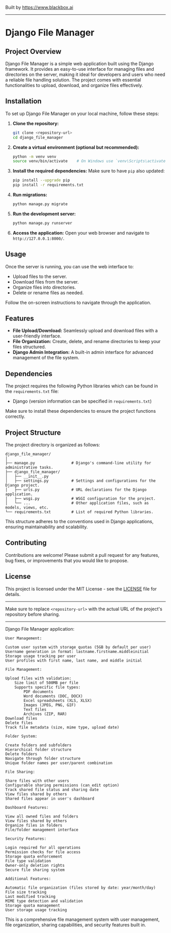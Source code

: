 
Built by https://www.blackbox.ai

---
# Django File Manager

## Project Overview

Django File Manager is a simple web application built using the Django framework. It provides an easy-to-use interface for managing files and directories on the server, making it ideal for developers and users who need a reliable file handling solution. The project comes with essential functionalities to upload, download, and organize files effectively.

## Installation

To set up Django File Manager on your local machine, follow these steps:

1. **Clone the repository:**
   ```bash
   git clone <repository-url>
   cd django_file_manager
   ```

2. **Create a virtual environment (optional but recommended):**
   ```bash
   python -m venv venv
   source venv/bin/activate    # On Windows use `venv\Scripts\activate`
   ```

3. **Install the required dependencies:**
   Make sure to have `pip` also updated:
   ```bash
   pip install --upgrade pip
   pip install -r requirements.txt
   ```

4. **Run migrations:**
   ```bash
   python manage.py migrate
   ```

5. **Run the development server:**
   ```bash
   python manage.py runserver
   ```

6. **Access the application:**
   Open your web browser and navigate to `http://127.0.0.1:8000/`.

## Usage

Once the server is running, you can use the web interface to:

- Upload files to the server.
- Download files from the server.
- Organize files into directories.
- Delete or rename files as needed.

Follow the on-screen instructions to navigate through the application.

## Features

- **File Upload/Download:** Seamlessly upload and download files with a user-friendly interface.
- **File Organization:** Create, delete, and rename directories to keep your files structured.
- **Django Admin Integration:** A built-in admin interface for advanced management of the file system.

## Dependencies

The project requires the following Python libraries which can be found in the `requirements.txt` file:

- Django (version information can be specified in `requirements.txt`)

Make sure to install these dependencies to ensure the project functions correctly.

## Project Structure

The project directory is organized as follows:

```
django_file_manager/
│
├── manage.py                # Django's command-line utility for administrative tasks.
├── django_file_manager/
│   ├── __init__.py
│   ├── settings.py          # Settings and configurations for the Django project.
│   ├── urls.py              # URL declarations for the Django application.
│   ├── wsgi.py              # WSGI configuration for the project.
│   └── ...                  # Other application files, such as models, views, etc.
└── requirements.txt         # List of required Python libraries.
```

This structure adheres to the conventions used in Django applications, ensuring maintainability and scalability.

## Contributing

Contributions are welcome! Please submit a pull request for any features, bug fixes, or improvements that you would like to propose.

## License

This project is licensed under the MIT License - see the [LICENSE](LICENSE) file for details.

---
Make sure to replace `<repository-url>` with the actual URL of the project's repository before sharing.

_________________________
Django File Manager application:

    User Management:

    Custom user system with storage quotas (5GB by default per user)
    Username generation in format: lastname.firstname.middleinitial
    Storage usage tracking per user
    User profiles with first name, last name, and middle initial

    File Management:

    Upload files with validation:
        Size limit of 500MB per file
        Supports specific file types:
            PDF documents
            Word documents (DOC, DOCX)
            Excel spreadsheets (XLS, XLSX)
            Images (JPEG, PNG, GIF)
            Text files
            Archives (ZIP, RAR)
    Download files
    Delete files
    Track file metadata (size, mime type, upload date)

    Folder System:

    Create folders and subfolders
    Hierarchical folder structure
    Delete folders
    Navigate through folder structure
    Unique folder names per user/parent combination

    File Sharing:

    Share files with other users
    Configurable sharing permissions (can_edit option)
    Track shared file status and sharing date
    View files shared by others
    Shared files appear in user's dashboard

    Dashboard Features:

    View all owned files and folders
    View files shared by others
    Organize files in folders
    File/folder management interface

    Security Features:

    Login required for all operations
    Permission checks for file access
    Storage quota enforcement
    File type validation
    Owner-only deletion rights
    Secure file sharing system

    Additional Features:

    Automatic file organization (files stored by date: year/month/day)
    File size tracking
    Last modified tracking
    MIME type detection and validation
    Storage quota management
    User storage usage tracking

This is a comprehensive file management system with user management, file organization, sharing capabilities, and security features built in.
